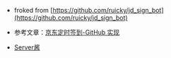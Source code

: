 - froked from [https://github.com/ruicky/jd_sign_bot](https://github.com/ruicky/jd_sign_bot)

- 参考文章：[京东定时签到-GitHub 实现](https://ruicky.me/2020/06/05/jd-sign/)

- [Server酱](https://sct.ftqq.com/)